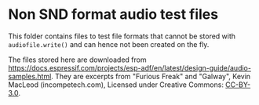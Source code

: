 # Non SND format audio test files

This folder contains files to test file formats
that cannot be stored with `audiofile.write()`
and can hence not been created on the fly.

The files stored here are downloaded from
https://docs.espressif.com/projects/esp-adf/en/latest/design-guide/audio-samples.html.
They are excerpts
from "Furious Freak"
and "Galway",
Kevin MacLeod (incompetech.com),
Licensed under Creative Commons:
[CC-BY-3.0](http://creativecommons.org/licenses/by/3.0/).
